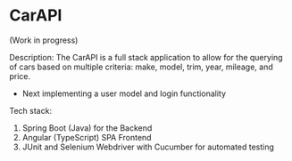 # CarAPI
(Work in progress)

Description: The CarAPI is a full stack application to allow for the querying of cars based on multiple criteria: make, model, trim, year, mileage, and price.

- Next implementing a user model and login functionality

Tech stack:
1. Spring Boot (Java) for the Backend
2. Angular (TypeScript) SPA Frontend
3. JUnit and Selenium Webdriver with Cucumber for automated testing
